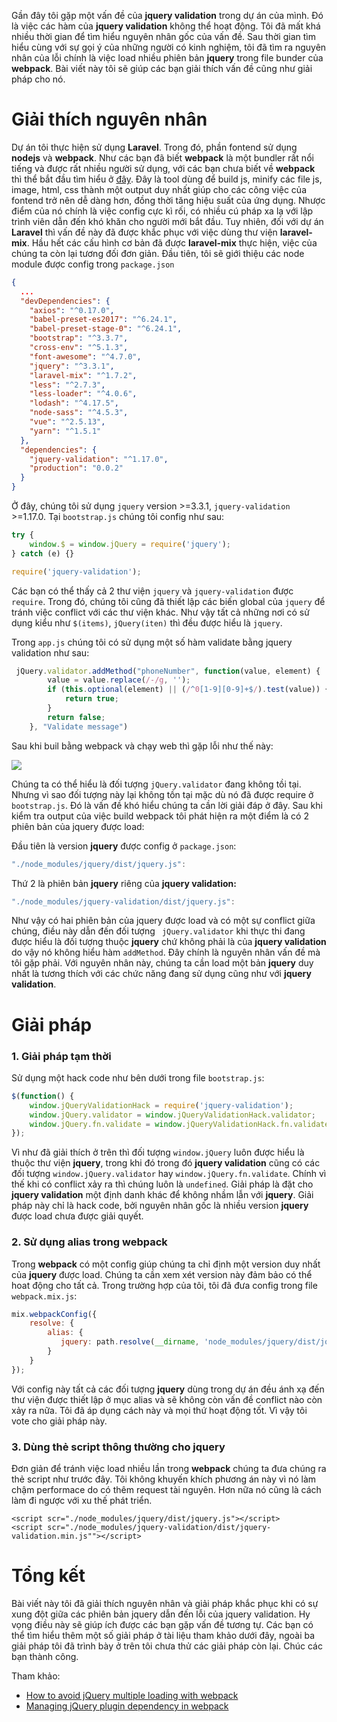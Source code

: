 Gần đây tôi gặp một vấn đề của **jquery validation** trong dự án của mình. Đó là việc các hàm của **jquery validation** không thể hoạt động. Tôi đã mất khá nhiều thời gian để tìm hiểu nguyên nhân gốc của vấn đề. Sau thời gian tìm hiểu cùng với sự gọi ý của những người có kinh nghiệm, tôi đã tìm ra nguyên nhân của lỗi chính là việc load nhiều phiên bản **jquery** trong file bunder của **webpack**. Bài viết này tôi sẽ giúp các bạn giải thích vấn đề cũng như giải pháp cho nó.

# Giải thích nguyên nhân
Dự án tôi thực hiện sử dụng **Laravel**. Trong đó, phần fontend sử dụng **nodejs** và **webpack**. Như các bạn đã biết **webpack** là một bundler rất nổi tiếng và được rất nhiều người sử dụng, với các bạn chưa biết về **webpack** thì thể bắt đầu tìm hiểu ở [đây](https://webpack.js.org/concepts). Đây là tool dùng để build js, minify các file js, image, html, css thành một output duy nhất giúp cho các công việc của fontend trở nên dễ dàng hơn, đồng thời tăng hiệu suất của ứng dụng. Nhược điểm của nó chính là việc config cực kì rối, có nhiều cú pháp xa lạ với lập trình viên dẫn đến khó khăn cho người mới bắt đầu. Tuy nhiên, đối với dự án **Laravel** thì vấn đề này đã được khắc phục với việc dùng thư viện **laravel-mix**. Hầu hết các cấu hình cơ bản đã được **laravel-mix** thực hiện, việc của chúng ta còn lại tương đối đơn giản. Đầu tiên, tôi sẽ giới thiệu các node module được config trong ```package.json```

```json
{
  ...
  "devDependencies": {
    "axios": "^0.17.0",
    "babel-preset-es2017": "^6.24.1",
    "babel-preset-stage-0": "^6.24.1",
    "bootstrap": "^3.3.7",
    "cross-env": "^5.1.3",
    "font-awesome": "^4.7.0",
    "jquery": "^3.3.1",
    "laravel-mix": "^1.7.2",
    "less": "^2.7.3",
    "less-loader": "^4.0.6",
    "lodash": "^4.17.5",
    "node-sass": "^4.5.3",
    "vue": "^2.5.13",
    "yarn": "^1.5.1"
  },
  "dependencies": {
    "jquery-validation": "^1.17.0",
    "production": "0.0.2"
  }
}

```
Ở đây, chúng tôi sử dụng ```jquery``` version >=3.3.1, ```jquery-validation``` >=1.17.0.
Tại ```bootstrap.js``` chúng tôi config như sau:

```js
try {
    window.$ = window.jQuery = require('jquery');
} catch (e) {}

require('jquery-validation');

```

Các bạn có thể thấy cả 2 thư viện ```jquery``` và ```jquery-validation``` được ```require```. Trong đó, chúng tôi cũng đã thiết lập các biến global của ```jquery``` để tránh việc conflict với các thư viện khác. Như vậy tất cả những nơi có sử dụng kiểu như ```$(items)```, ```jQuery(iten)``` thì đều được hiểu là ```jquery```.

Trong ```app.js``` chúng tôi có sử dụng một số hàm validate bằng jquery validation như sau:
```js
 jQuery.validator.addMethod("phoneNumber", function(value, element) {
        value = value.replace(/-/g, '');
        if (this.optional(element) || (/^0[1-9][0-9]+$/).test(value)) {
            return true;
        }
        return false;
    }, "Validate message")
```

Sau khi buil bằng webpack và chạy web thì gặp lỗi như thế này:

![](https://images.viblo.asia/107811b2-9dcc-49ae-a904-fd888846d088.png)

Chúng ta có thể hiểu là đối tượng ```jQuery.validator``` đang không tồi tại. Nhưng vì sao đối tượng này lại không tồn tại mặc dù nó đã được require ở ```bootstrap.js```. Đó là vấn đề khó hiểu chúng ta cần lời giải đáp ở đây. Sau khi kiểm tra output của việc build webpack tôi phát hiện ra một điểm là có 2 phiên bản của jquery được load:

Đầu tiên là version **jquery** được config ở ```package.json```:
```js
"./node_modules/jquery/dist/jquery.js":
```

Thứ 2 là phiên bản **jquery** riêng của **jquery validation:**

```js
"./node_modules/jquery-validation/dist/jquery.js":
```

Như vậy có hai phiên bản của jquery được load và có một sự conflict giữa chúng, điều này dẫn đến đối tượng ``` jQuery.validator``` khi thực thi đang được hiểu là đối tượng thuộc **jquery** chứ không phải là của **jquery validation** do vậy nó không hiểu hàm ```addMethod```. Đây chính là nguyên nhân vấn đề mà tôi gặp phải. Với nguyên nhân này, chúng ta cần load một bản **jquery** duy nhất là tương thích với các chức năng đang sử dụng cũng như với **jquery validation**. 

# Giải pháp
### 1. Giải pháp tạm thời
Sử dụng một hack code như bên dưới trong file ```bootstrap.js```:

```js
$(function() {
    window.jQueryValidationHack = require('jquery-validation');
    window.jQuery.validator = window.jQueryValidationHack.validator;
    window.jQuery.fn.validate = window.jQueryValidationHack.fn.validate;
});
```

Vì như đã giải thích ở trên thì đối tượng ```window.jQuery``` luôn được hiểu là thuộc thư viện **jquery**, trong khi đó trong đó **jquery validation** cũng có các đối tượng ```window.jQuery.validator``` hay ```window.jQuery.fn.validate```. Chính vì thế khi có conflict xảy ra thì chúng luôn là ```undefined```. Giải pháp là đặt cho **jquery validation** một định danh khác để không nhầm lẫn với **jquery**. Giải pháp này chỉ là hack code, bởi nguyên nhân gốc là nhiều version **jquery** được load chưa được giải quyết.

### 2. Sử dụng alias trong webpack
Trong **webpack** có một config giúp chúng ta chỉ định một version duy nhất của **jquery** được load. Chúng ta cần xem xét version này đảm bảo có thể hoat động cho tất cả. Trong trường hợp của tôi, tôi đã đưa config trong file ```webpack.mix.js```:
```js
mix.webpackConfig({
    resolve: {
        alias: {
           jquery: path.resolve(__dirname, 'node_modules/jquery/dist/jquery.min.js')
        }
    }
});
```
Với config này tất cả các đối tượng **jquery** dùng trong dự án đều ánh xạ đến thư viện được thiết lập ở mục alias và sẽ không còn vấn đề conflict nào còn xảy ra nữa. Tôi đã áp dụng cách này và mọi thứ hoạt động tốt. Vì vậy tôi vote cho giải pháp này.

### 3. Dùng thẻ script thông thường cho jquery 
Đơn giản để tránh việc load nhiều lần trong **webpack** chúng ta đưa chúng ra thẻ script như trước đây. Tôi không khuyến khích phương án này vì nó làm chậm performace do có thêm request tài nguyên.
Hơn nữa nó cũng là cách làm đi ngược với xu thế phát triển.

```
<script scr="./node_modules/jquery/dist/jquery.js"></script>
<script scr="./node_modules/jquery-validation/dist/jquery-validation.min.js""></script>
```

# Tổng kết
Bài viết này tôi đã giải thích nguyên nhân và giải pháp khắc phục khi có sự xung đột giữa các phiên bản jquery dẫn đến lỗi của jquery validation. Hy vọng điều này sẽ giúp ích được các bạn gặp vấn đề tương tự. Các bạn có thể tìm hiểu thêm một số giải pháp ở tài liệu tham khảo dưới đây, ngoài ba giải pháp tôi đã trình bày ở trên tôi chưa thử các giải pháp còn lại. Chúc các bạn thành công.

Tham khảo:
- [How to avoid jQuery multiple loading with webpack](https://qiita.com/shin-szk-engineering/items/91a8bf2274000005e405)
- [Managing jQuery plugin dependency in webpack](https://stackoverflow.com/questions/28969861/managing-jquery-plugin-dependency-in-webpack)